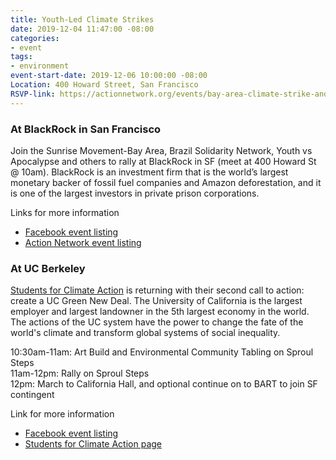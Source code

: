 ```yaml
---
title: Youth-Led Climate Strikes
date: 2019-12-04 11:47:00 -08:00
categories:
- event
tags:
- environment
event-start-date: 2019-12-06 10:00:00 -08:00
Location: 400 Howard Street, San Francisco
RSVP-link: https://actionnetwork.org/events/bay-area-climate-strike-and-resilience-village/
---
```


### At BlackRock in San Francisco
Join the Sunrise Movement-Bay Area, Brazil Solidarity Network, Youth vs Apocalypse and others to rally at BlackRock in SF (meet at 400 Howard St @ 10am).  BlackRock is an investment firm that is the world’s largest monetary backer of fossil fuel companies and Amazon deforestation, and it is one of the largest investors in private prison corporations.  

Links for more information  
* [Facebook event listing](https://www.facebook.com/events/432555204122329/)  
* [Action Network event listing](https://actionnetwork.org/events/bay-area-climate-strike-and-resilience-village/)  

### At UC Berkeley
[Students for Climate Action](https://www.facebook.com/StudentsForClimateAction2019/) is returning with their second call to action: create a UC Green New Deal. The University of California is the largest employer and largest landowner in the 5th largest economy in the world. The actions of the UC system have the power to change the fate of the world's climate and transform global systems of social inequality.  

10:30am-11am: Art Build and Environmental Community Tabling on Sproul Steps  
11am-12pm: Rally on Sproul Steps  
12pm: March to California Hall, and optional continue on to BART to join SF contingent  

Link for more information  
* [Facebook event listing](https://www.facebook.com/events/547662066051233/)  
* [Students for Climate Action page](https://www.facebook.com/StudentsForClimateAction2019/)  